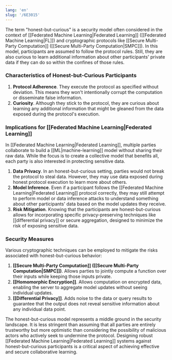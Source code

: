 ```yaml
---
lang: 'en'
slug: '/6E3015'
---
```


The term "honest-but-curious" is a security model often considered in the context of [[Federated Machine Learning|Federated Learning]] ([[Federated Machine Learning|FL]]) and cryptographic protocols like [[Secure Multi-Party Computation]] ([[Secure Multi-Party Computation|SMPC]]). In this model, participants are assumed to follow the protocol rules. Still, they are also curious to learn additional information about other participants' private data if they can do so within the confines of those rules.

### Characteristics of Honest-but-Curious Participants

1. **Protocol Adherence**. They execute the protocol as specified without deviation. This means they won't intentionally corrupt the computation or disseminate false information.
2. **Curiosity**. Although they stick to the protocol, they are curious about learning any additional information that might be gleaned from the data exposed during the protocol's execution.

### Implications for [[Federated Machine Learning|Federated Learning]]

In [[Federated Machine Learning|Federated Learning]], multiple parties collaborate to build a [[ML|machine-learning]] model without sharing their raw data. While the focus is to create a collective model that benefits all, each party is also interested in protecting sensitive data.

1. **Data Privacy**. In an honest-but-curious setting, parties would not break the protocol to steal data. However, they may use data exposed during honest protocol execution to learn more about others.
2. **Model Inference**. Even if a participant follows the [[Federated Machine Learning|Federated Learning]] protocol correctly, they may still attempt to perform model or data inference attacks to understand something about other participants' data based on the model updates they receive.
3. **Risk Mitigation**. Knowing that the participants are honest-but-curious allows for incorporating specific privacy-preserving techniques like [[differential privacy]] or secure aggregation, designed to minimize the risk of exposing sensitive data.

### Security Measures

Various cryptographic techniques can be employed to mitigate the risks associated with honest-but-curious behavior:

1. **[[Secure Multi-Party Computation]] ([[Secure Multi-Party Computation|SMPC]])**. Allows parties to jointly compute a function over their inputs while keeping those inputs private.
2. **[[Homomorphic Encryption]]**. Allows computation on encrypted data, enabling the server to aggregate model updates without seeing individual updates.
3. **[[Differential Privacy]]**. Adds noise to the data or query results to guarantee that the output does not reveal sensitive information about any individual data point.

The honest-but-curious model represents a middle ground in the security landscape. It is less stringent than assuming that all parties are entirely trustworthy but more optimistic than considering the possibility of malicious actors who actively seek to undermine the protocol. Designing robust [[Federated Machine Learning|Federated Learning]] systems against honest-but-curious participants is a critical aspect of achieving effective and secure collaborative learning.
